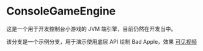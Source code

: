 # ConsoleGameEngine

这是一个用于开发控制台小游戏的 JVM 端引擎，目前仍然在开发当中。

该分支是一个示例分支，用于演示使用底层 API 绘制 Bad Apple，效果 [可见视频](https://www.bilibili.com/video/BV1kM411T7Bh/)